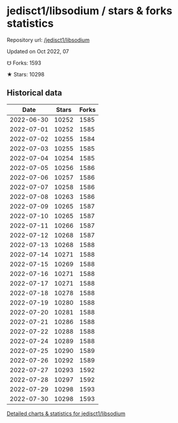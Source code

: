 # jedisct1/libsodium / stars & forks statistics

Repository url: [/jedisct1/libsodium](https://github.com/jedisct1/libsodium)

Updated on Oct 2022, 07

☋ Forks: 1593

★ Stars: 10298

## Historical data
| Date | Stars | Forks |
|------|-------|-------|
| 2022-06-30 | 10252 | 1585 | 
| 2022-07-01 | 10252 | 1585 | 
| 2022-07-02 | 10255 | 1584 | 
| 2022-07-03 | 10255 | 1585 | 
| 2022-07-04 | 10254 | 1585 | 
| 2022-07-05 | 10256 | 1586 | 
| 2022-07-06 | 10257 | 1586 | 
| 2022-07-07 | 10258 | 1586 | 
| 2022-07-08 | 10263 | 1586 | 
| 2022-07-09 | 10265 | 1587 | 
| 2022-07-10 | 10265 | 1587 | 
| 2022-07-11 | 10266 | 1587 | 
| 2022-07-12 | 10268 | 1587 | 
| 2022-07-13 | 10268 | 1588 | 
| 2022-07-14 | 10271 | 1588 | 
| 2022-07-15 | 10269 | 1588 | 
| 2022-07-16 | 10271 | 1588 | 
| 2022-07-17 | 10271 | 1588 | 
| 2022-07-18 | 10278 | 1588 | 
| 2022-07-19 | 10280 | 1588 | 
| 2022-07-20 | 10281 | 1588 | 
| 2022-07-21 | 10286 | 1588 | 
| 2022-07-22 | 10288 | 1588 | 
| 2022-07-24 | 10289 | 1588 | 
| 2022-07-25 | 10290 | 1589 | 
| 2022-07-26 | 10292 | 1589 | 
| 2022-07-27 | 10293 | 1592 | 
| 2022-07-28 | 10297 | 1592 | 
| 2022-07-29 | 10298 | 1593 | 
| 2022-07-30 | 10298 | 1593 | 


[Detailed charts & statistics for jedisct1/libsodium](https://reviewgithub.com/rep/jedisct1/libsodium)
